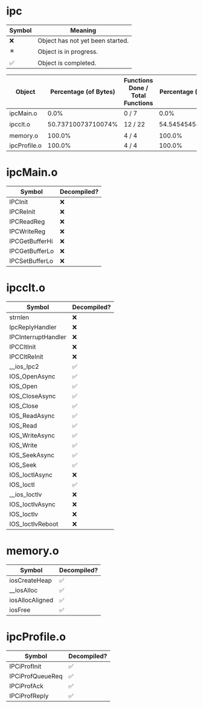 # ipc
| Symbol | Meaning 
| ------------- | ------------- 
| :x: | Object has not yet been started. 
| :eight_pointed_black_star: | Object is in progress. 
| :white_check_mark: | Object is completed. 


| Object | Percentage (of Bytes) | Functions Done / Total Functions | Percentage (Functions) | Status 
| ------------- | ------------- | ------------- | ------------- | ------------- 
| ipcMain.o | 0.0% | 0 / 7 | 0.0% | :x: 
| ipcclt.o | 50.73710073710074% | 12 / 22 | 54.54545454545454% | :eight_pointed_black_star: 
| memory.o | 100.0% | 4 / 4 | 100.0% | :white_check_mark: 
| ipcProfile.o | 100.0% | 4 / 4 | 100.0% | :white_check_mark: 


# ipcMain.o
| Symbol | Decompiled? |
| ------------- | ------------- |
| IPCInit | :x: |
| IPCReInit | :x: |
| IPCReadReg | :x: |
| IPCWriteReg | :x: |
| IPCGetBufferHi | :x: |
| IPCGetBufferLo | :x: |
| IPCSetBufferLo | :x: |


# ipcclt.o
| Symbol | Decompiled? |
| ------------- | ------------- |
| strnlen | :x: |
| IpcReplyHandler | :x: |
| IPCInterruptHandler | :x: |
| IPCCltInit | :x: |
| IPCCltReInit | :x: |
| __ios_Ipc2 | :white_check_mark: |
| IOS_OpenAsync | :white_check_mark: |
| IOS_Open | :white_check_mark: |
| IOS_CloseAsync | :white_check_mark: |
| IOS_Close | :white_check_mark: |
| IOS_ReadAsync | :white_check_mark: |
| IOS_Read | :white_check_mark: |
| IOS_WriteAsync | :white_check_mark: |
| IOS_Write | :white_check_mark: |
| IOS_SeekAsync | :white_check_mark: |
| IOS_Seek | :white_check_mark: |
| IOS_IoctlAsync | :x: |
| IOS_Ioctl | :white_check_mark: |
| __ios_Ioctlv | :x: |
| IOS_IoctlvAsync | :x: |
| IOS_Ioctlv | :x: |
| IOS_IoctlvReboot | :x: |


# memory.o
| Symbol | Decompiled? |
| ------------- | ------------- |
| iosCreateHeap | :white_check_mark: |
| __iosAlloc | :white_check_mark: |
| iosAllocAligned | :white_check_mark: |
| iosFree | :white_check_mark: |


# ipcProfile.o
| Symbol | Decompiled? |
| ------------- | ------------- |
| IPCiProfInit | :white_check_mark: |
| IPCiProfQueueReq | :white_check_mark: |
| IPCiProfAck | :white_check_mark: |
| IPCiProfReply | :white_check_mark: |



